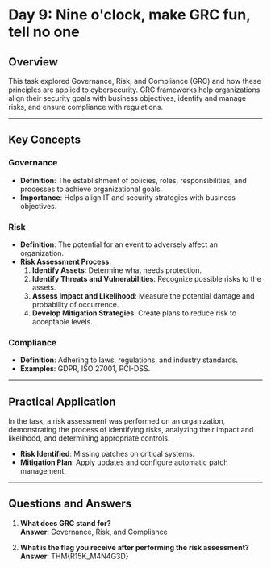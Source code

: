 # Day 9: Nine o'clock, make GRC fun, tell no one

## Overview
This task explored Governance, Risk, and Compliance (GRC) and how these principles are applied to cybersecurity. GRC frameworks help organizations align their security goals with business objectives, identify and manage risks, and ensure compliance with regulations.

---

## Key Concepts

### Governance
- **Definition**: The establishment of policies, roles, responsibilities, and processes to achieve organizational goals.
- **Importance**: Helps align IT and security strategies with business objectives.

### Risk
- **Definition**: The potential for an event to adversely affect an organization.
- **Risk Assessment Process**:
  1. **Identify Assets**: Determine what needs protection.
  2. **Identify Threats and Vulnerabilities**: Recognize possible risks to the assets.
  3. **Assess Impact and Likelihood**: Measure the potential damage and probability of occurrence.
  4. **Develop Mitigation Strategies**: Create plans to reduce risk to acceptable levels.

### Compliance
- **Definition**: Adhering to laws, regulations, and industry standards.
- **Examples**: GDPR, ISO 27001, PCI-DSS.

---

## Practical Application
In the task, a risk assessment was performed on an organization, demonstrating the process of identifying risks, analyzing their impact and likelihood, and determining appropriate controls.

- **Risk Identified**: Missing patches on critical systems.
- **Mitigation Plan**: Apply updates and configure automatic patch management.

---

## Questions and Answers

1. **What does GRC stand for?**  
   **Answer**: Governance, Risk, and Compliance  

2. **What is the flag you receive after performing the risk assessment?**  
   **Answer**: THM{R15K_M4N4G3D}  
